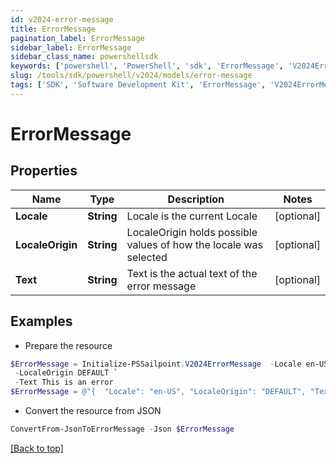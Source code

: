 ```yaml
---
id: v2024-error-message
title: ErrorMessage
pagination_label: ErrorMessage
sidebar_label: ErrorMessage
sidebar_class_name: powershellsdk
keywords: ['powershell', 'PowerShell', 'sdk', 'ErrorMessage', 'V2024ErrorMessage'] 
slug: /tools/sdk/powershell/v2024/models/error-message
tags: ['SDK', 'Software Development Kit', 'ErrorMessage', 'V2024ErrorMessage']
---
```



# ErrorMessage

## Properties

Name | Type | Description | Notes
------------ | ------------- | ------------- | -------------
**Locale** | **String** | Locale is the current Locale | [optional] 
**LocaleOrigin** | **String** | LocaleOrigin holds possible values of how the locale was selected | [optional] 
**Text** | **String** | Text is the actual text of the error message | [optional] 

## Examples

- Prepare the resource
```powershell
$ErrorMessage = Initialize-PSSailpoint.V2024ErrorMessage  -Locale en-US `
 -LocaleOrigin DEFAULT `
 -Text This is an error
$ErrorMessage = @"{  "Locale": "en-US", "LocaleOrigin": "DEFAULT", "Text": "This is an error" }"@
```

- Convert the resource from JSON
```powershell
ConvertFrom-JsonToErrorMessage -Json $ErrorMessage
```


[[Back to top]](#) 

